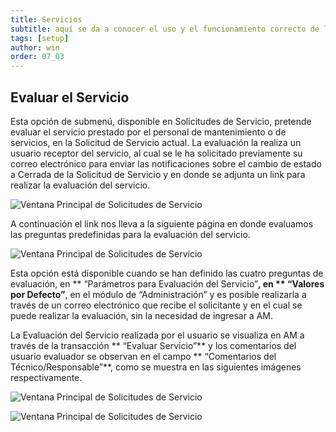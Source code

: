 ```yaml
---
title: Servicios
subtitle: aquí se da a conocer el uso y el funcionamiento correcto de las transacciones en el programa.
tags: [setup]
author: win
order: 07_03
---
```

## Evaluar el Servicio

Esta opción de submenú, disponible en Solicitudes de Servicio, pretende evaluar el servicio prestado por el personal de mantenimiento o de servicios, en la Solicitud de Servicio actual. La evaluación la realiza un usuario receptor del servicio, al cual se le ha solicitado previamente su correo electrónico para enviar las notificaciones sobre el cambio de estado a Cerrada de la Solicitud de Servicio y en donde se adjunta un link para realizar la evaluación del servicio.

![Ventana Principal de Solicitudes de Servicio](../../assets/images/cap09/chp09_img08.png)

A continuación el link nos lleva a la siguiente página en donde evaluamos las  preguntas predefinidas para la evaluación del servicio.

![Ventana Principal de Solicitudes de Servicio](../../assets/images/cap09/chp09_img09.png)

Esta opción está disponible cuando se han definido las cuatro preguntas de evaluación, en ** “Parámetros para Evaluación del Servicio”**, en  ** “Valores por  Defecto”**, en  el  módulo de  “Administración” y es posible realizarla a través de un correo electrónico  que recibe el solicitante y en el cual se puede realizar la evaluación, sin la necesidad de ingresar a AM.

La Evaluación del Servicio realizada por el usuario se visualiza en AM a través de la transacción ** “Evaluar Servicio”** y los comentarios del usuario evaluador se observan en el campo ** “Comentarios del Técnico/Responsable”**, como se muestra en las siguientes imágenes respectivamente.

![Ventana Principal de Solicitudes de Servicio](../../assets/images/cap09/chp09_img10.png)

![Ventana Principal de Solicitudes de Servicio](../../assets/images/cap09/chp09_img11.png)
